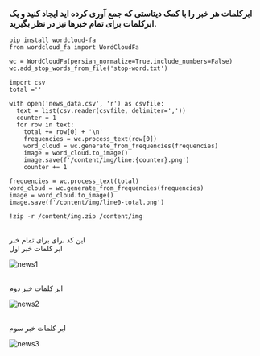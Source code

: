 <div dir="">
  
  ###  ابرکلمات هر خبر را با کمک دیتاستی که جمع آوری کرده اید ایجاد کنید و یک ابرکلمات برای تمام خبرها نیز در نظر بگیرید.
  
  ```
pip install wordcloud-fa
from wordcloud_fa import WordCloudFa

wc = WordCloudFa(persian_normalize=True,include_numbers=False)
wc.add_stop_words_from_file('stop-word.txt')

import csv
total =''

with open('news_data.csv', 'r') as csvfile:
    text = list(csv.reader(csvfile, delimiter=','))
    counter = 1
    for row in text:
      total += row[0] + '\n' 
      frequencies = wc.process_text(row[0])
      word_cloud = wc.generate_from_frequencies(frequencies)
      image = word_cloud.to_image()
      image.save(f'/content/img/line:{counter}.png')
      counter += 1

frequencies = wc.process_text(total)
word_cloud = wc.generate_from_frequencies(frequencies)
image = word_cloud.to_image()
image.save(f'/content/img/line0-total.png')

!zip -r /content/img.zip /content/img
```
  <br/>
  این کد برای برای تمام خبر 
  <br/>
  ابر کلمات خبر اول
  
  ![news1](https://github.com/semnan-university-ai/machine-learning-class/blob/main/excersiecs/mahyaghlmrz/29/img/line_1.png)
  
  <br/>
  ابر کلمات خبر دوم
  
  ![news2](https://github.com/semnan-university-ai/machine-learning-class/blob/main/excersiecs/mahyaghlmrz/29/img/line_2.png)
  
  <br/>
  ابر کلمات خبر سوم
  
  ![news3](https://github.com/semnan-university-ai/machine-learning-class/blob/main/excersiecs/mahyaghlmrz/29/img/line_3.png)
  
  
  
  
  <br/>
  
  </div>

